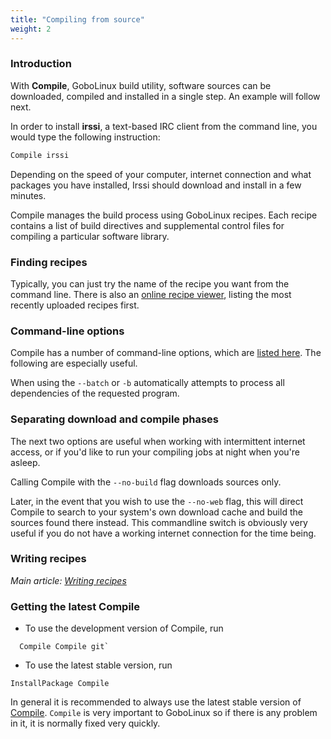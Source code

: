 ```yaml
---
title: "Compiling from source"
weight: 2
---
```


### Introduction

With **Compile**, GoboLinux build utility, software sources can be
downloaded, compiled and installed in a single step. An example will
follow next.

In order to install **irssi**, a text-based IRC client from the command
line, you would type the following instruction:
```bash
Compile irssi
```
Depending on the speed of your computer, internet connection and what
packages you have installed, Irssi should download and install in a few
minutes.

Compile manages the build process using GoboLinux recipes. Each recipe
contains a list of build directives and supplemental control files for
compiling a particular software library.

### Finding recipes

Typically, you can just try the name of the recipe you want from the
command line. There is also an [online recipe
viewer](http://recipes.gobolinux.org), listing the most recently
uploaded recipes first.

### Command-line options

Compile has a number of command-line options, which are [listed
here](/Commands/Compile/). The following are especially useful.

When using the `--batch` or `-b` automatically attempts to process all
dependencies of the requested program.

### Separating download and compile phases

The next two options are useful when working with intermittent internet
access, or if you'd like to run your compiling jobs at night when you're
asleep.

Calling Compile with the `--no-build` flag downloads sources only.

Later, in the event that you wish to use the `--no-web` flag, this will
direct Compile to search to your system's own download cache and build
the sources found there instead. This commandline switch is obviously
very useful if you do not have a working internet connection for the
time being.

### Writing recipes

  
*Main article: [Writing recipes](/Recipes/Writing-Recipes/)*

### Getting the latest Compile

-   To use the development version of Compile, run
```
  Compile Compile git`
```
-   To use the latest stable version, run
```
InstallPackage Compile
```
In general it is recommended to always use the latest stable version of
[Compile](/Commands/Compile/). `Compile` is very
important to GoboLinux so if there is any problem in it, it is normally
fixed very quickly.
